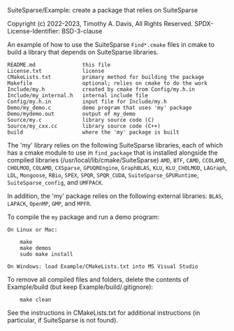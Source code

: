 SuiteSparse/Example: create a package that relies on SuiteSparse

Copyright (c) 2022-2023, Timothy A. Davis, All Rights Reserved.
SPDX-License-Identifier: BSD-3-clause

An example of how to use the SuiteSparse `Find*.cmake` files in cmake
to build a library that depends on SuiteSparse libraries.

    README.md               this file
    License.txt             license
    CMakeLists.txt          primary method for building the package
    Makefile                optional; relies on cmake to do the work
    Include/my.h            created by cmake from Config/my.h.in
    Include/my_internal.h   internal include file
    Config/my.h.in          input file for Include/my.h
    Demo/my_demo.c          demo program that uses 'my' package
    Demo/mydemo.out         output of my_demo
    Source/my.c             library source code (C)
    Source/my_cxx.cc        library source code (C++)
    build                   where the 'my' package is built

The 'my' library relies on the following SuiteSparse libraries, each of which
has a cmake module to use in `find_package` that is installed alongside the
compiled libraries (/usr/local/lib/cmake/SuiteSparse) `AMD`, `BTF`, `CAMD`,
`CCOLAMD`, `CHOLMOD`, `COLAMD`, `CXSparse`, `GPUQREngine`, `GraphBLAS`, `KLU`,
`KLU_CHOLMOD`, `LAGraph`, `LDL`, `Mongoose`, `RBio`, `SPEX`, `SPQR`,
`SPQR_CUDA`, `SuiteSparse_GPURuntime`, `SuiteSparse_config`, and `UMFPACK`.

In addition, the 'my' package relies on the following external libraries:
`BLAS`, `LAPACK`, `OpenMP`, `GMP`, and `MPFR`.

To compile the `my` package and run a demo program:

    On Linux or Mac:

        make
        make demos
        sudo make install

    On Windows: load Example/CMakeLists.txt into MS Visual Studio

To remove all compiled files and folders, delete the contents of Example/build
(but keep Example/build/.gitignore):

        make clean

See the instructions in CMakeLists.txt for additional instructions (in
particular, if SuiteSparse is not found).


